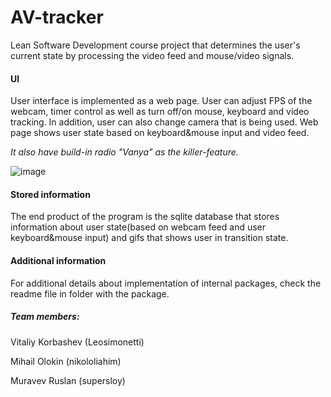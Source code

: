 # AV-tracker
Lean Software Development course project that determines the user's current state by processing the video feed and mouse/video signals. 

#### UI

User interface is implemented as a web page. User can adjust FPS of the webcam, timer control as well as turn off/on mouse, keyboard and video tracking. In addition, user can also change camera that is being used. Web page shows user state based on keyboard&mouse input and video feed.

*It also have build-in radio "Vanya" as the killer-feature.*

![image](https://user-images.githubusercontent.com/42554566/110354069-596aeb00-806a-11eb-8db4-6987656be0ea.png)


#### Stored information

The end product of the program is the sqlite database that stores information about user state(based on webcam feed and user keyboard&mouse input) and gifs that shows user in transition state.

#### Additional information

For additional details about implementation of internal packages, check the readme file in folder with the package.

##### Team members:

Vitaliy Korbashev (Leosimonetti)

Mihail Olokin (nikololiahim)

Muravev Ruslan (supersloy)











